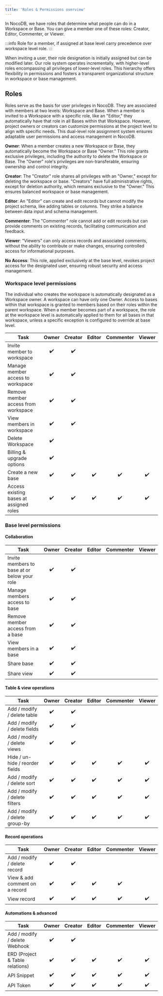 ```yaml
---
title: 'Roles & Permissions overview'
---
```



In NocoDB, we have roles that determine what people can do in a Workspace or Base. You can give a member one of these roles: Creator, Editor, Commenter, or Viewer. 

:::info
Role for a member, if assigned at base level carry precedence over workspace level role.
:::

When inviting a user, their role designation is initially assigned but can be modified later. Our role system operates incrementally, with higher-level roles encompassing all privileges of lower-level roles. This hierarchy offers flexibility in permissions and fosters a transparent organizational structure in workspace or base management.

## Roles
Roles serve as the basis for user privileges in NocoDB. They are associated with members at two levels: Workspace and Base. When a member is invited to a Workspace with a specific role, like an "Editor," they automatically have that role in all Bases within that Workspace. However, project owners or creators can customize permissions at the project level to align with specific needs. This dual-level role assignment system ensures adaptable user permissions and access management in NocoDB.

**Owner**: When a member creates a new Workspace or Base, they automatically become the Workspace or Base "Owner." This role grants exclusive privileges, including the authority to delete the Workspace or Base. The "Owner" role's privileges are non-transferable, ensuring ownership and control integrity.

**Creator**: The "Creator" role shares all privileges with an "Owner," except for deleting the workspace or base. "Creators" have full administrative rights, except for deletion authority, which remains exclusive to the "Owner." This ensures balanced workspace or base management.

**Editor**: An "Editor" can create and edit records but cannot modify the project schema, like adding tables or columns. They strike a balance between data input and schema management.

**Commenter**: The "Commenter" role cannot add or edit records but can provide comments on existing records, facilitating communication and feedback.

**Viewer**: "Viewers" can only access records and associated comments, without the ability to contribute or make changes, ensuring controlled access for informational purposes.

**No Access**: This role, applied exclusively at the base level, revokes project access for the designated user, ensuring robust security and access management.


### Workspace level permissions
The individual who creates the workspace is automatically designated as a Workspace owner. A workspace can have only one Owner.
Access to bases within that workspace is granted to members based on their roles within the parent workspace. When a member becomes part of a workspace, the role at the workspace level is automatically applied to them for all bases in that workspace, unless a specific exception is configured to override at base level.

| Task                                    | Owner | Creator | Editor | Commenter | Viewer |
|-----------------------------------------|:-----:|:-------:|:------:|:---------:|:------:|
| Invite member to workspace              |  ✔️   |   ✔️    |        |           |        |
| Manage member access to workspace       |  ✔️   |   ✔️    |        |           |        |
| Remove member access from workspace     |  ✔️   |   ✔️    |        |           |        |
| View members in workspace               |  ✔️   |   ✔️    |        |           |        |
| Delete Workspace                        |  ✔️   |    ️    |        |           |        |
| Billing & upgrade options               |  ✔️   |    ️    |        |           |        |
| Create a new base                       |  ✔️   |   ✔️    |   ✔️   |    ✔️     |   ✔️   |
| Access existing bases at assigned roles |  ✔️   |   ✔️    |   ✔️   |    ✔️     |   ✔️   |


### Base level permissions

#### Collaboration
| Task                                         | Owner | Creator | Editor | Commenter | Viewer |
|----------------------------------------------|:-----:|:-------:|:------:|:---------:|:------:|
| Invite members to base at or below your role |  ✔️   |   ✔️    |        |           |        |
| Manage members access to base                |  ✔️   |   ✔️    |        |           |        |
| Remove member access from a base             |  ✔️   |   ✔️    |        |           |        |
| View members in a base                       |  ✔️   |   ✔️    |        |           |        |
| Share base                                   |  ✔️   |   ✔️    |        |           |        |
| Share view                                   |  ✔️   |   ✔️    |        |           |        |

#### Table & view operations
| Task                            | Owner | Creator | Editor | Commenter | Viewer |
|---------------------------------|:-----:|:-------:|:------:|:---------:|:------:|
| Add / modify / delete table     |  ✔️   |   ✔️    |        |           |        |
| Add / modify / delete fields    |  ✔️   |   ✔️    |        |           |        |
| Add / modify / delete views     |  ✔️   |   ✔️    |        |           |        |
| Hide / un-hide / reorder fields |  ✔️   |   ✔️    |   ✔️   |    ✔️     |   ✔️   |
| Add / modify / delete sort      |  ✔️   |   ✔️    |   ✔️   |    ✔️     |   ✔️   |
| Add / modify / delete filters   |  ✔️   |   ✔️    |   ✔️   |    ✔️     |   ✔️   |
| Add / modify / delete group-by  |  ✔️   |   ✔️    |   ✔️   |    ✔️     |   ✔️   |

#### Record operations
| Task                            | Owner | Creator | Editor | Commenter | Viewer |
|---------------------------------|:-----:|:-------:|:------:|:---------:|:------:|
| Add / modify / delete record    |  ✔️   |   ✔️    |        |           |        |
| View & add comment on a record  |  ✔️   |   ✔️    |   ✔️   |    ✔️     |        |
| View record                     |  ✔️   |   ✔️    |   ✔️   |    ✔️     |   ✔️   |

#### Automations & advanced  
| Task                            | Owner | Creator | Editor | Commenter | Viewer |
|---------------------------------|:-----:|:-------:|:------:|:---------:|:------:|
| Add / modify / delete Webhook   |  ✔️   |   ✔️    |        |           |        |
| ERD (Project & Table relations) |  ✔️   |   ✔️    |   ✔️   |    ✔️     |   ✔️   |
| API Snippet                     |  ✔️   |   ✔️    |   ✔️   |    ✔️     |   ✔️   |
| API Token                       |  ✔️   |   ✔️    |   ✔️   |    ✔️     |   ✔️   |


